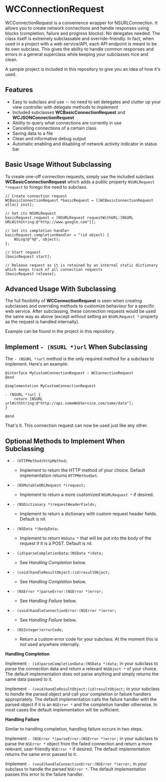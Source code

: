 WCConnectionRequest
===================

WCConnectionRequest is a convenience wrapper for NSURLConnection. It allows you to create network connections and handle responses using blocks (completion, failure and progress blocks). No delegates needed. The class itself is extremely subclassable and override-friendly. In fact, when used in a project with a web service/API, each API endpoint is meant to be its own subclass. This gives the ability to handle common responses and errors in a general superclass while keeping your subclasses nice and clean.

A sample project is included in this repository to give you an idea of how it's used.

Features
--------
* Easy to subclass and use -- no need to set delegates and clutter up your view controller with delegate methods to implement
* Included subclasses **WCBasicConnectionRequest** and **WCJSONConnectionRequest**
* Ability to query what connections are currently in use
* Cancelling connections of a certain class
* Saving data to a file
* Clean and informative debug output
* Automatic enabling and disabling of network activity indicator in status bar

Basic Usage Without Subclassing
-------------------------------

To create one-off connection requests, simply use the included subclass **WCBasicConnectionRequest** which adds a public property `NSURLRequest *request` to forego the need to subclass.

	// Create connection request
	WCBasicConnectionRequest *basicRequest = [[WCBasicConnectionRequest alloc] init];

	// Set its NSURLRequest
	basicRequest.request = [NSURLRequest requestWithURL:[NSURL URLWithString:@"http://www.google.com"]];
	
	// Set its completion handler
	basicRequest.completionHandler = ^(id object) {
		NSLog(@"%@", object);
	};
	
	// Start request
	[basicRequest start];
	
	// Release request as it is retained by an internal static dictionary which keeps track of all connection requests
	[basicRequest release];
	
Advanced Usage With Subclassing
-------------------------------

The full flexibility of **WCConnectionRequest** is seen when creating subclasses and overriding methods to customize behaviour for a specific web service. After subclassing, these connection requests would be used the same way as above (except without setting an `NSURLRequest *` property as the request is handled internally).

Example can be found in the project in this repository.

Implement `- (NSURL *)url` When Subclassing
-------------------------------------------

The `- (NSURL *)url` method is the only required method for a subclass to implement. Here's an example:

	@interface MyCustomConnectionRequest : WCConnectionRequest
	@end
	
	@implementation MyCustomConnectionRequest
	
	- (NSURL *)url {
		return [NSURL urlWithString:@"http://api.someWebService.com/some/data"];
	}

	@end
	
That's it. This connection request can now be used just like any other.
	
Optional Methods to Implement When Subclassing
----------------------------------------------

* `- (HTTPMethod)httpMethod;`
  * Implement to return the HTTP method of your choice. Default implementation returns `HTTPMethodGet`.

* `- (NSMutableURLRequest *)request;`
  * Implement to return a more customized `NSURLRequest *` if desired.

* `- (NSDictionary *)requestHeaderFields;`
  * Implement to return a dictionary with custom request header fields. Default is nil.

* `- (NSData *)bodyData;`
  * Implement to return `NSData *` that will be put into the body of the request if it is a POST. Default is nil.

* `- (id)parseCompletionData:(NSData *)data;`
  * See *Handling Completion* below.

* `- (void)handleResultObject:(id)resultObject;`
  * See *Handling Completion* below.

* `- (NSError *)parseError:(NSError *)error;`
  * See *Handling Failure* below.

* `- (void)handleConnectionError:(NSError *)error;`
  * See *Handling Failure* below.

* `- (NSInteger)errorCode;`
	* Return a custom error code for your subclass. At the moment this is not used anywhere internally.

**Handling Completion**

Implement `- (id)parseCompletionData:(NSData *)data;` in your subclass to *parse* the connection data and return a relevant `NSObject *` of your choice. The default implementation does not parse anything and simply returns the same data passed to it.

Implement `- (void)handleResultObject:(id)resultObject;` in your subclass to *handle* the parsed object and call your completion or failure handlers appropriately. The default implementation calls the failure handler with the parsed object if it is an `NSError *` and the completion handler otherwise. In most cases the default implementation will be sufficient.

**Handling Failure**

Similar to handling completion, handling failure occurs in two steps.

Implement `- (NSError *)parseError:(NSError *)error;` in your subclass to parse the `NSError *` object from the failed connection and return a more relevant, user-friendly `NSError *` if desired. The default implementation returns the same error passed to it.

Implement `- (void)handleConnectionError:(NSError *)error;` in your subclass to handle the parsed `NSError *`. The default implementation passes this error to the failure handler.
